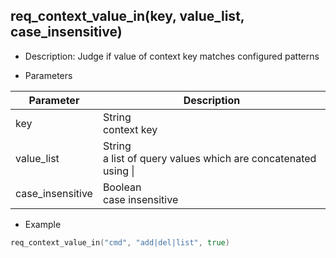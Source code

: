 ## req_context_value_in(key, value_list, case_insensitive)

* Description: Judge if value of context key matches configured patterns

* Parameters

| Parameter | Description |
| --------- | ---------- |
| key | String<br> context key |
| value_list | String<br>a list of query values which are concatenated using &#124; |
| case_insensitive | Boolean<br>case insensitive |

* Example

```go
req_context_value_in("cmd", "add|del|list", true)
```
